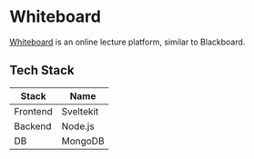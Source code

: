 # Whiteboard
[Whiteboard](https://whiteboard.jungwoong.kim) is an online lecture platform, similar to Blackboard.

## Tech Stack
| Stack     | Name      |
| ---       | ---       |
| Frontend  | Sveltekit |
| Backend   | Node.js   |
| DB        | MongoDB   |
